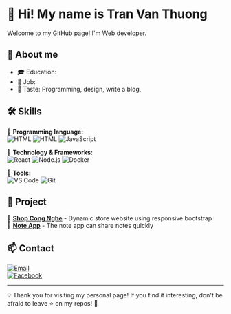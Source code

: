 # 👋 Hi! My name is Tran Van Thuong 

Welcome to my GitHub page! I'm Web developer.  

## 🚀 About me  

- 🎓 Education:  
- 💼 Job:
- 📌 Taste: Programming, design, write a blog,  

## 🛠 Skills  

🔹 **Programming language:**  
![HTML](https://img.shields.io/badge/HTML-3776AB?style=for-the-badge&logo=html&logoColor=white)
![HTML](https://img.shields.io/badge/CSS-3776AB?style=for-the-badge&logo=css&logoColor=white)
![JavaScript](https://img.shields.io/badge/JavaScript-F7DF1E?style=for-the-badge&logo=javascript&logoColor=black)

🔹 **Technology & Frameworks:**  
![React](https://img.shields.io/badge/React-61DAFB?style=for-the-badge&logo=react&logoColor=black)
![Node.js](https://img.shields.io/badge/Node.js-339933?style=for-the-badge&logo=nodedotjs&logoColor=white)
![Docker](https://img.shields.io/badge/Docker-2496ED?style=for-the-badge&logo=docker&logoColor=white)  

🔹 **Tools:**  
![VS Code](https://img.shields.io/badge/VS%20Code-007ACC?style=for-the-badge&logo=visualstudiocode&logoColor=white)
![Git](https://img.shields.io/badge/Git-F05032?style=for-the-badge&logo=git&logoColor=white)

## 📌 Project  

🔹 [**Shop Cong Nghe**](https://github.com/tranvnthuong/shop-cong-nghe) - Dynamic store website using responsive bootstrap  
🔹 [**Note App**](https://github.com/tranvnthuong/note-app) - The note app can share notes quickly

## 📫 Contact 

[![Email](https://img.shields.io/badge/Email-D14836?style=for-the-badge&logo=gmail&logoColor=white)](mailto:newthuong99@gmail.com)  
[![Facebook](https://img.shields.io/badge/Facebook-0A66C2?style=for-the-badge&logo=facebook&logoColor=white)](https://facebook.com/thuongwbw)  

---

💡 Thank you for visiting my personal page! If you find it interesting, don't be afraid to leave ⭐ on my repos! 🚀
